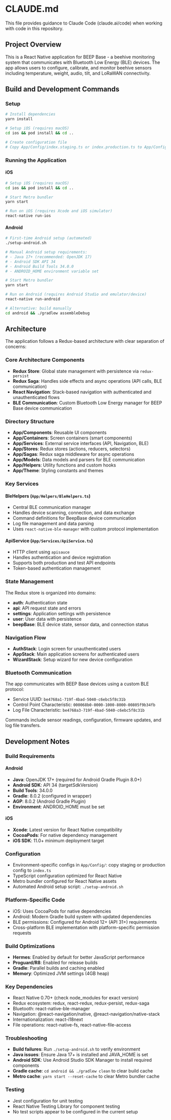 # CLAUDE.md

This file provides guidance to Claude Code (claude.ai/code) when working with code in this repository.

## Project Overview

This is a React Native application for BEEP Base - a beehive monitoring system that communicates with Bluetooth Low Energy (BLE) devices. The app allows users to configure, calibrate, and monitor beehive sensors including temperature, weight, audio, tilt, and LoRaWAN connectivity.

## Build and Development Commands

### Setup
```bash
# Install dependencies
yarn install

# Setup iOS (requires macOS)
cd ios && pod install && cd ..

# Create configuration file
# Copy App/Config/index.staging.ts or index.production.ts to App/Config/index.ts and configure API endpoints
```

### Running the Application

#### iOS
```bash
# Setup iOS (requires macOS)
cd ios && pod install && cd ..

# Start Metro bundler
yarn start

# Run on iOS (requires Xcode and iOS simulator)
react-native run-ios
```

#### Android
```bash
# First-time Android setup (automated)
./setup-android.sh

# Manual Android setup requirements:
# - Java 17+ (recommended: OpenJDK 17)
# - Android SDK API 34
# - Android Build Tools 34.0.0
# - ANDROID_HOME environment variable set

# Start Metro bundler
yarn start

# Run on Android (requires Android Studio and emulator/device)
react-native run-android

# Alternative: build manually
cd android && ./gradlew assembleDebug
```

## Architecture

The application follows a Redux-based architecture with clear separation of concerns:

### Core Architecture Components

- **Redux Store**: Global state management with persistence via `redux-persist`
- **Redux Saga**: Handles side effects and async operations (API calls, BLE communication)
- **React Navigation**: Stack-based navigation with authenticated and unauthenticated flows
- **BLE Communication**: Custom Bluetooth Low Energy manager for BEEP Base device communication

### Directory Structure

- **App/Components**: Reusable UI components
- **App/Containers**: Screen containers (smart components)
- **App/Services**: External service interfaces (API, Navigation, BLE)
- **App/Stores**: Redux stores (actions, reducers, selectors)
- **App/Sagas**: Redux saga middleware for async operations
- **App/Models**: Data models and parsers for BLE communication
- **App/Helpers**: Utility functions and custom hooks
- **App/Theme**: Styling constants and themes

### Key Services

#### BleHelpers (`App/Helpers/BleHelpers.ts`)
- Central BLE communication manager
- Handles device scanning, connection, and data exchange
- Command definitions for BeepBase device communication
- Log file management and data parsing
- Uses `react-native-ble-manager` with custom protocol implementation

#### ApiService (`App/Services/ApiService.ts`)
- HTTP client using `apisauce`
- Handles authentication and device registration
- Supports both production and test API endpoints
- Token-based authentication management

### State Management

The Redux store is organized into domains:
- **auth**: Authentication state
- **api**: API request state and errors
- **settings**: Application settings with persistence
- **user**: User data with persistence
- **beepBase**: BLE device state, sensor data, and connection status

### Navigation Flow

- **AuthStack**: Login screen for unauthenticated users
- **AppStack**: Main application screens for authenticated users
- **WizardStack**: Setup wizard for new device configuration

### Bluetooth Communication

The app communicates with BEEP Base devices using a custom BLE protocol:
- Service UUID: `be4768a1-719f-4bad-5040-c6ebc5f8c31b`
- Control Point Characteristic: `000068b0-0000-1000-8000-00805f9b34fb`
- Log File Characteristic: `be4768a3-719f-4bad-5040-c6ebc5f8c31b`

Commands include sensor readings, configuration, firmware updates, and log file transfers.

## Development Notes

### Build Requirements

#### Android
- **Java**: OpenJDK 17+ (required for Android Gradle Plugin 8.0+)
- **Android SDK**: API 34 (targetSdkVersion)
- **Build Tools**: 34.0.0
- **Gradle**: 8.0.2 (configured in wrapper)
- **AGP**: 8.0.2 (Android Gradle Plugin)
- **Environment**: ANDROID_HOME must be set

#### iOS  
- **Xcode**: Latest version for React Native compatibility
- **CocoaPods**: For native dependency management
- **iOS SDK**: 11.0+ minimum deployment target

### Configuration
- Environment-specific configs in `App/Config/`: copy staging or production config to `index.ts`
- TypeScript configuration optimized for React Native
- Metro bundler configured for React Native assets
- Automated Android setup script: `./setup-android.sh`

### Platform-Specific Code
- iOS: Uses CocoaPods for native dependencies
- Android: Modern Gradle build system with updated dependencies
- BLE permissions: Configured for Android 12+ (API 31+) requirements
- Cross-platform BLE implementation with platform-specific permission requests

### Build Optimizations
- **Hermes**: Enabled by default for better JavaScript performance
- **Proguard/R8**: Enabled for release builds
- **Gradle**: Parallel builds and caching enabled
- **Memory**: Optimized JVM settings (4GB heap)

### Key Dependencies
- React Native 0.70+ (check node_modules for exact version)
- Redux ecosystem: redux, react-redux, redux-persist, redux-saga
- Bluetooth: react-native-ble-manager
- Navigation: @react-navigation/native, @react-navigation/native-stack
- Internationalization: react-i18next
- File operations: react-native-fs, react-native-file-access

### Troubleshooting
- **Build failures**: Run `./setup-android.sh` to verify environment
- **Java issues**: Ensure Java 17+ is installed and JAVA_HOME is set
- **Android SDK**: Use Android Studio SDK Manager to install required components
- **Gradle cache**: `cd android && ./gradlew clean` to clear build cache
- **Metro cache**: `yarn start --reset-cache` to clear Metro bundler cache

### Testing
- Jest configuration for unit testing
- React Native Testing Library for component testing
- No test scripts appear to be configured in the current setup